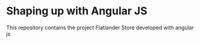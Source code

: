 # Shaping up with Angular JS
This repository contains the project Flatlander Store developed with angular js
